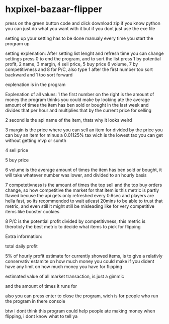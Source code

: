 # hxpixel-bazaar-flipper

press on the green button code and click download zip
if you know python you can just do what you want with it
but if you dont just use the exe file

setting up your setting has to be done manualy every time you start the program up

setting explenation: After setting list lenght and refresh time you can change settings
press 0 to end the program, and to sort the list press 1 by potential profit, 2 name, 3 margin, 4 sell price, 5 buy price
6 volume, 7 by competitivness and 8 for P/C, also type 1 after the first number too sort backward and 1 too sort forward

explenation is in the program


Explenation of all values:
1
the first number on the right is the amount of money the program thinks you could make by 
looking ate the average amount of times the item has ben sold or bought in the last week
and divides that per hour and multiplies that by the current price for selling

2
second is the api name of the item, thats why it looks weird

3
margin is the price where you can sell an item for divided by the price you can buy an item for minus a 0.01125% tax
wich is the lowest tax you can get without getting mvp or somth

4
sell price

5
buy price

6 volume is the average amount of times the item has ben sold or bought, it will take whatever number was lower, and divided to an hourly basis


7
competetivness is the amount of times the top sell and the top buy orders change, so how competitive the market for that item is
this metric is partly flawed becuse the api gets only refreshed every 0.6sec and players are hella fast, so its recommended to wait 
atleast 20mins to be able to trust that metric, and even still it might still be misleading like for very competitive items like booster cookies

8
P/C is the potential profit divided by competitivness, this metric is theroticly the best metric to decide what items to pick
for flipping

Extra information:

total daily profit


5% of hourly profit estimate for currently showed items, is to give a relativly conservativ estamite on how much money you could make
if you dident have any limit on how much money you have for flipping


estimated value of all market transaction, is just a gimmic 


and the amount of times it runs for


also you can press enter to close the program, wich is for people who run the program in there console

btw i dont think this program could help people ate making money when flipping, i dont know what to tell ya




